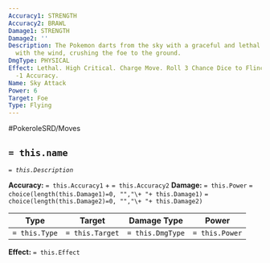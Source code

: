 ```yaml
---
Accuracy1: STRENGTH
Accuracy2: BRAWL
Damage1: STRENGTH
Damage2: ''
Description: The Pokemon darts from the sky with a graceful and lethal strike, propelling
  with the wind, crushing the foe to the ground.
DmgType: PHYSICAL
Effect: Lethal. High Critical. Charge Move. Roll 3 Chance Dice to Flinch the foe.
  -1 Accuracy.
Name: Sky Attack
Power: 6
Target: Foe
Type: Flying
---
```


#PokeroleSRD/Moves

## `= this.name` 
*`= this.Description`*

**Accuracy:** `= this.Accuracy1` + `= this.Accuracy2`
**Damage:** `= this.Power` `= choice(length(this.Damage1)=0, "","\+ "+ this.Damage1)` `= choice(length(this.Damage2)=0, "","\+ "+ this.Damage2)`

| Type          | Target          | Damage Type          | Power          |
| ------------- | --------------- | ---------------- | -------------- |
| `= this.Type` | `= this.Target` | `= this.DmgType` | `= this.Power` | 

**Effect:** `= this.Effect`